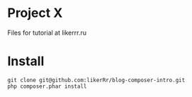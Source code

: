 # Project X
Files for tutorial at likerrr.ru

# Install

    git clone git@github.com:likerRr/blog-composer-intro.git
    php composer.phar install
